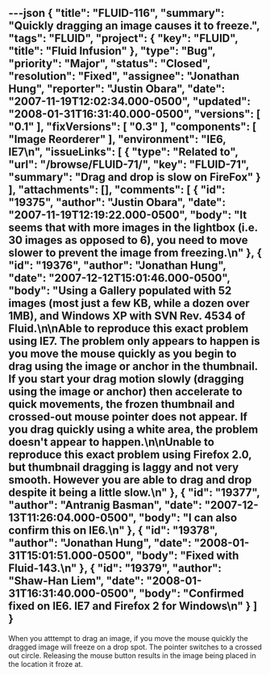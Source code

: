 ---json
{
  "title": "FLUID-116",
  "summary": "Quickly dragging an image causes it to freeze.",
  "tags": "FLUID",
  "project": {
    "key": "FLUID",
    "title": "Fluid Infusion"
  },
  "type": "Bug",
  "priority": "Major",
  "status": "Closed",
  "resolution": "Fixed",
  "assignee": "Jonathan Hung",
  "reporter": "Justin Obara",
  "date": "2007-11-19T12:02:34.000-0500",
  "updated": "2008-01-31T16:31:40.000-0500",
  "versions": [
    "0.1"
  ],
  "fixVersions": [
    "0.3"
  ],
  "components": [
    "Image Reorderer"
  ],
  "environment": "IE6, IE7\n",
  "issueLinks": [
    {
      "type": "Related to",
      "url": "/browse/FLUID-71/",
      "key": "FLUID-71",
      "summary": "Drag and drop is slow on FireFox"
    }
  ],
  "attachments": [],
  "comments": [
    {
      "id": "19375",
      "author": "Justin Obara",
      "date": "2007-11-19T12:19:22.000-0500",
      "body": "It seems that with more images in the lightbox (i.e. 30 images as opposed to 6), you need to move slower to prevent the image from freezing.\n"
    },
    {
      "id": "19376",
      "author": "Jonathan Hung",
      "date": "2007-12-12T15:01:46.000-0500",
      "body": "Using a Gallery populated with 52 images (most just a few KB, while a dozen over 1MB), and Windows XP with SVN Rev. 4534 of Fluid.\n\nAble to reproduce this exact problem using IE7. The problem only appears to happen is you move the mouse quickly as you begin to drag using the image or anchor in the thumbnail. If you start your drag motion slowly (dragging using the image or anchor)  then accelerate to quick movements, the frozen thumbnail and crossed-out mouse pointer does not appear. If you drag quickly using a white area, the problem doesn't appear to happen.\n\nUnable to reproduce this exact problem using Firefox 2.0, but thumbnail dragging is laggy and not very smooth. However you are able to drag and drop despite it being a little slow.\n"
    },
    {
      "id": "19377",
      "author": "Antranig Basman",
      "date": "2007-12-13T11:26:04.000-0500",
      "body": "I can also confirm this on IE6.\n"
    },
    {
      "id": "19378",
      "author": "Jonathan Hung",
      "date": "2008-01-31T15:01:51.000-0500",
      "body": "Fixed with Fluid-143.\n"
    },
    {
      "id": "19379",
      "author": "Shaw-Han Liem",
      "date": "2008-01-31T16:31:40.000-0500",
      "body": "Confirmed fixed on IE6. IE7 and Firefox 2 for Windows\n"
    }
  ]
}
---
When you atttempt to drag an image, if you move the mouse quickly the dragged image will freeze on a drop spot. The pointer switches to a crossed out circle. Releasing the mouse button results in the image being placed in the location it froze at.&#x20;

        